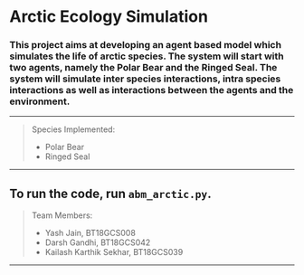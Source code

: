 # Arctic Ecology Simulation

### This project aims at developing an agent based model which simulates the life of arctic species. The system will start with two agents, namely the Polar Bear and the Ringed Seal. The system will simulate inter species interactions, intra species interactions as well as interactions between the agents and the environment.
---
> Species Implemented:
> - Polar Bear 
> - Ringed Seal
---
To run the code, run `abm_arctic.py`.
---
> Team Members:
> - Yash Jain, BT18GCS008
> - Darsh Gandhi, BT18GCS042
> - Kailash Karthik Sekhar, BT18GCS039
---
